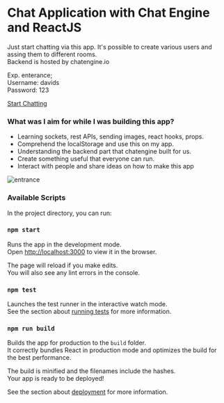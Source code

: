 # Chat Application with Chat Engine and ReactJS

Just start chatting via this app. It's possible to create various users and assing them to different rooms.
<br>
Backend is hosted by chatengine.io

Exp. enterance; <br>
Username: davids
<br>
Password: 123

[Start Chatting](https://chatt-application.netlify.app/)


### What was I aim for while I was building this app?

- Learning sockets, rest APIs, sending images, react hooks, props. 
- Comprehend the localStorage and use this on my app. 
- Understanding the backend part that chatengine built for us.
- Create something useful that everyone can run.
- Interact with people and share ideas on how to make this app 

![entrance](https://user-images.githubusercontent.com/60944453/142764558-c3790767-b3ec-45bd-b765-b9138c0cf0d8.png)




### Available Scripts

In the project directory, you can run:

### `npm start`

Runs the app in the development mode.\
Open [http://localhost:3000](http://localhost:3000) to view it in the browser.

The page will reload if you make edits.\
You will also see any lint errors in the console.

### `npm test`

Launches the test runner in the interactive watch mode.\
See the section about [running tests](https://facebook.github.io/create-react-app/docs/running-tests) for more information.

### `npm run build`

Builds the app for production to the `build` folder.\
It correctly bundles React in production mode and optimizes the build for the best performance.

The build is minified and the filenames include the hashes.\
Your app is ready to be deployed!

See the section about [deployment](https://facebook.github.io/create-react-app/docs/deployment) for more information.

